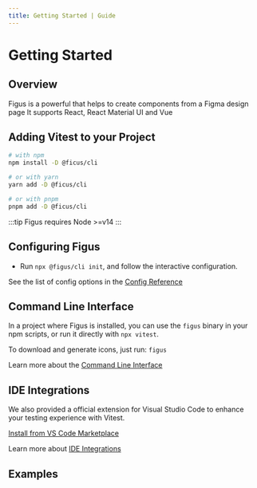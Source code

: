 ```yaml
---
title: Getting Started | Guide
---
```


# Getting Started

## Overview

Figus is a powerful that helps to create components from a Figma design page
It supports React, React Material UI and Vue

## Adding Vitest to your Project

```bash
# with npm
npm install -D @ficus/cli

# or with yarn
yarn add -D @ficus/cli

# or with pnpm
pnpm add -D @ficus/cli
```

:::tip
Figus requires Node >=v14
:::

## Configuring Figus

- Run `npx @figus/cli init`, and follow the interactive configuration.


See the list of config options in the [Config Reference](../config/)

## Command Line Interface

In a project where Figus is installed, you can use the `figus` binary in your npm scripts, or run it directly with `npx vitest`.

To download and generate icons, just run: `figus`

Learn more about the [Command Line Interface](./cli.md)

## IDE Integrations

We also provided a official extension for Visual Studio Code to enhance your testing experience with Vitest.

[Install from VS Code Marketplace](https://marketplace.visualstudio.com/items?itemName=ZixuanChen.vitest-explorer)

Learn more about [IDE Integrations](./ide.md)

## Examples
